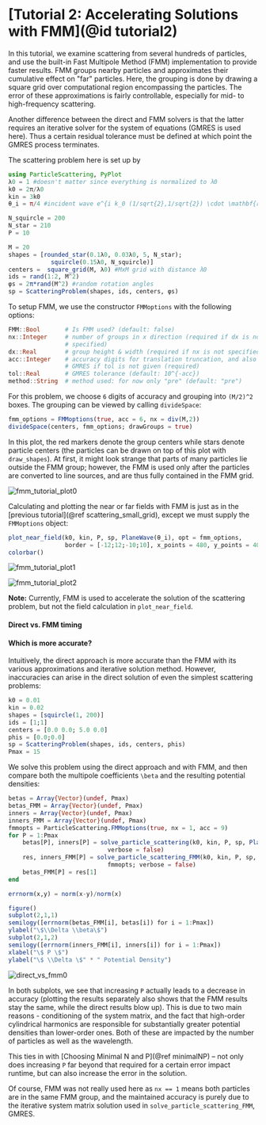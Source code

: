 # [Tutorial 2: Accelerating Solutions with FMM](@id tutorial2)

In this tutorial, we examine scattering from several hundreds of particles, and
use the built-in Fast Multipole Method (FMM) implementation to provide faster
results.
FMM groups nearby particles and approximates their cumulative effect on "far"
particles. Here, the grouping is done by drawing a square grid over computational
region encompassing the particles. The error of these approximations is fairly
controllable, especially for mid- to high-frequency scattering.

Another difference between the direct and FMM solvers is that the latter requires
an iterative solver for the system of equations (GMRES is used here). Thus a
certain residual tolerance must be defined at which point the GMRES process
terminates.

The scattering problem here is set up by

```julia
using ParticleScattering, PyPlot
λ0 = 1 #doesn't matter since everything is normalized to λ0
k0 = 2π/λ0
kin = 3k0
θ_i = π/4 #incident wave e^{i k_0 (1/sqrt{2},1/sqrt{2}) \cdot \mathbf{r}}

N_squircle = 200
N_star = 210
P = 10

M = 20
shapes = [rounded_star(0.1λ0, 0.03λ0, 5, N_star);
            squircle(0.15λ0, N_squircle)]
centers =  square_grid(M, λ0) #MxM grid with distance λ0
ids = rand(1:2, M^2)
φs = 2π*rand(M^2) #random rotation angles
sp = ScatteringProblem(shapes, ids, centers, φs)
```

To setup FMM, we use the constructor `FMMoptions` with the following options:

```julia
FMM::Bool       # Is FMM used? (default: false)
nx::Integer     # number of groups in x direction (required if dx is not
                # specified)
dx::Real        # group height & width (required if nx is not specified)
acc::Integer    # accuracy digits for translation truncation, and also for
                # GMRES if tol is not given (required)
tol::Real       # GMRES tolerance (default: 10^{-acc})
method::String  # method used: for now only "pre" (default: "pre")
```

For this problem, we choose ``6`` digits of accuracy and grouping into
``(M/2)^2`` boxes. The grouping can be viewed by calling `divideSpace`:

```julia
fmm_options = FMMoptions(true, acc = 6, nx = div(M,2))
divideSpace(centers, fmm_options; drawGroups = true)
```

In this plot, the red markers denote the group centers while stars denote
particle centers (the particles can be drawn on top of this plot with
`draw_shapes`). At first, it might look strange that parts of many particles lie
outside the FMM group; however, the FMM is used only after the particles are
converted to line sources, and are thus fully contained in the FMM grid.

![fmm_tutorial_plot0](./assets/fmm_tutorial_plot0.png)

Calculating and plotting the near or far fields with FMM is just as in the
[previous tutorial](@ref scattering_small_grid), except we must supply the
`FMMoptions` object:

```julia
plot_near_field(k0, kin, P, sp, PlaneWave(θ_i), opt = fmm_options,
                border = [-12;12;-10;10], x_points = 480, y_points = 400)
colorbar()
```

![fmm_tutorial_plot1](./assets/fmm_tutorial_plot1.png)

![fmm_tutorial_plot2](./assets/fmm_tutorial_plot2.png)

**Note:**
Currently, FMM is used to accelerate the solution of the scattering problem,
but not the field calculation in `plot_near_field`.

#### Direct vs. FMM timing


#### Which is more accurate?
Intuitively, the direct approach is more accurate than the FMM with
its various approximations and iterative solution method. However, inaccuracies
can arise in the direct solution of even the simplest scattering problems:

```julia
k0 = 0.01
kin = 0.02
shapes = [squircle(1, 200)]
ids = [1;1]
centers = [0.0 0.0; 5.0 0.0]
phis = [0.0;0.0]
sp = ScatteringProblem(shapes, ids, centers, phis)
Pmax = 15
```

We solve this problem using the direct approach and with FMM, and then compare
both the multipole coefficients ``\beta`` and the resulting potential densities:

```julia
betas = Array{Vector}(undef, Pmax)
betas_FMM = Array{Vector}(undef, Pmax)
inners = Array{Vector}(undef, Pmax)
inners_FMM = Array{Vector}(undef, Pmax)
fmmopts = ParticleScattering.FMMoptions(true, nx = 1, acc = 9)
for P = 1:Pmax
	betas[P], inners[P] = solve_particle_scattering(k0, kin, P, sp, PlaneWave();
                            verbose = false)
	res, inners_FMM[P] = solve_particle_scattering_FMM(k0, kin, P, sp, PlaneWave(),
                            fmmopts; verbose = false)
	betas_FMM[P] = res[1]
end

errnorm(x,y) = norm(x-y)/norm(x)

figure()
subplot(2,1,1)
semilogy([errnorm(betas_FMM[i], betas[i]) for i = 1:Pmax])
ylabel("\$\\Delta \\beta\$")
subplot(2,1,2)
semilogy([errnorm(inners_FMM[i], inners[i]) for i = 1:Pmax])
xlabel("\$ P \$")
ylabel("\$ \\Delta \$" * " Potential Density")
```
![direct_vs_fmm0](./assets/direct_vs_fmm0.png)

In both subplots, we see that increasing `P` actually leads to a decrease in
accuracy (plotting the results separately also shows that the FMM results stay
the same, while the direct results blow up). This is due to two main reasons -
conditioning of the system matrix, and the fact that high-order cylindrical
harmonics are responsible for substantially greater potential densities than
lower-order ones. Both of these are impacted by the number of particles as well
as the wavelength.

This ties in with [Choosing Minimal N and P](@ref minimalNP) &ndash; not only does
increasing `P` far beyond that required for a certain error impact runtime, but
can also increase the error in the solution.

Of course, FMM was not really used here as `nx == 1` means both particles are in
the same FMM group, and the maintained accuracy is purely due to the iterative
system matrix solution used in `solve_particle_scattering_FMM`, GMRES.
